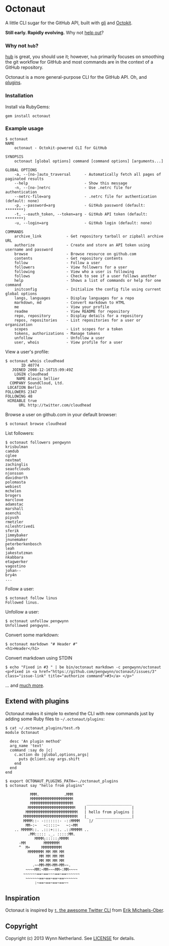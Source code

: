 # Octonaut

A little CLI sugar for the GitHub API, built with [gli][] and [Octokit][].

**Still early. Rapidly evolving.** Why not [help out][contributing]?

### Why not `hub`?

[hub][] is great, you should use it; however, `hub` primarily focuses on smoothing the
git workflow for GitHub and most commands are in the context of a GitHub
repository.

Octonaut is a more general-purpose CLI for the GitHub API. Oh, and [plugins][].

### Installation

Install via RubyGems:

```
gem install octonaut
```

### Example usage
```
$ octonaut
NAME
    octonaut - Octokit-powered CLI for GitHub

SYNOPSIS
    octonaut [global options] command [command options] [arguments...]

GLOBAL OPTIONS
    -a, --[no-]auto_traversal      - Automatically fetch all pages of paginated results
    --help                         - Show this message
    -n, --[no-]netrc               - Use .netrc file for authentication
    --netrc-file=arg               - .netrc file for authentication (default: none)
    -p, --password=arg             - GitHub password (default: ********)
    -t, --oauth_token, --token=arg - GitHub API token (default: ********)
    -u, --login=arg                - GitHub login (default: none)

COMMANDS
    archive_link           - Get repository tarball or zipball archive URL
    authorize              - Create and store an API token using username and password
    browse                 - Browse resource on github.com
    contents               - Get repository contents
    follow                 - Follow a user
    followers              - View followers for a user
    following              - View who a user is following
    follows                - Check to see if a user follows another
    help                   - Shows a list of commands or help for one command
    initconfig             - Initialize the config file using current global options
    langs, languages       - Display languages for a repo
    markdown, md           - Convert markdown to HTML
    me                     - View your profile
    readme                 - View README for repository
    repo, repository       - Display details for a repository
    repos, repositories    - List repositories for a user or organization
    scopes                 - List scopes for a token
    tokens, authorizations - Manage tokens
    unfollow               - Unfollow a user
    user, whois            - View profile for a user
```

View a user's profile:

```
$ octonaut whois cloudhead
       ID 40774
   JOINED 2008-12-16T15:09:49Z
    LOGIN cloudhead
     NAME Alexis Sellier
  COMPANY SoundCloud, Ltd.
 LOCATION Berlin
FOLLOWERS 2347
FOLLOWING 48
 HIREABLE true
      URL http://twitter.com/cloudhead
```

Browse a user on github.com in your default browser:

```
$ octonaut browse cloudhead
```

List followers:
```
$ octonaut followers pengwynn
krisbulman
camdub
cglee
nextmat
zachinglis
seaofclouds
njonsson
davidnorth
polomasta
webiest
mchelen
brogers
marclove
adamstac
marshall
asenchi
piyush
rmetzler
nileshtrivedi
sferik
jimmybaker
jnunemaker
peterberkenbosch
leah
jakestutzman
nkabbara
etagwerker
vagostino
johan--
bry4n
...
```

Follow a user:
```
$ octonaut follow linus
Followed linus.
```

Unfollow a user:
```
$ octonaut unfollow pengwynn
Unfollowed pengwynn.
```

Convert some markdown:
```
$ octonaut markdown "# Header #"
<h1>Header</h1>
```
Convert markdown using STDIN
```
$ echo "Fixed in #3 " | be bin/octonaut markdown -c pengwynn/octonaut
<p>Fixed in <a href="https://github.com/pengwynn/octonaut/issues/3" class="issue-link" title="authorize command">#3</a> </p>"
```

... and [much more][commands].

## Extend with plugins

Octonaut makes it simple to extend the CLI with new commands just by adding
some Ruby files to `~/.octonaut/plugins`:

```
$ cat ~/.octonaut_plugins/test.rb
module Octonaut

  desc 'An plugin method'
  arg_name 'text'
  command :say do |c|
    c.action do |global,options,args|
      puts @client.say args.shift
    end
  end
end

$ export OCTONAUT_PLUGINS_PATH=~./octonaut_plugins
$ octonaut say "hello from plugins"

           MMM.           .MMM
           MMMMMMMMMMMMMMMMMMM
           MMMMMMMMMMMMMMMMMMM      ____________________
          MMMMMMMMMMMMMMMMMMMMM    |                    |
         MMMMMMMMMMMMMMMMMMMMMMM   | hello from plugins |
        MMMMMMMMMMMMMMMMMMMMMMMM   |_   ________________|
        MMMM::- -:::::::- -::MMMM    |/
         MM~:~   ~:::::~   ~:~MM
    .. MMMMM::. .:::+:::. .::MMMMM ..
          .MM::::: ._. :::::MM.
             MMMM;:::::;MMMM
      -MM        MMMMMMM
      ^  M+     MMMMMMMMM
          MMMMMMM MM MM MM
               MM MM MM MM
               MM MM MM MM
            .~~MM~MM~MM~MM~~.
         ~~~~MM:~MM~~~MM~:MM~~~~
        ~~~~~~==~==~~~==~==~~~~~~
         ~~~~~~==~==~==~==~~~~~~
             :~==~==~==~==~~
```

## Inspiration

Octonaut is inspired by [`t`, the awesome Twitter CLI][t] from [Erik Michaels-Ober][sferik].

## Copyright

Copyright (c) 2013 Wynn Netherland. See [LICENSE][] for details.

[hub]: https://github.com/defunkt/hub
[gli]: https://github.com/davetron5000/gli
[octokit]: https://github.com/pengwynn/octokit
[plugins]: #extend-with-plugins
[contributing]: https://github.com/pengwynn/octonaut/blob/master/CONTRIBUTING.md
[t]: https://github.com/sferik/t
[sferik]: https://github.com/sferik
[LICENSE]: https://github.com/pengwynn/octonaut/blob/master/LICENSE.md
[commands]: https://github.com/pengwynn/octonaut/tree/master/lib/octonaut/commands
